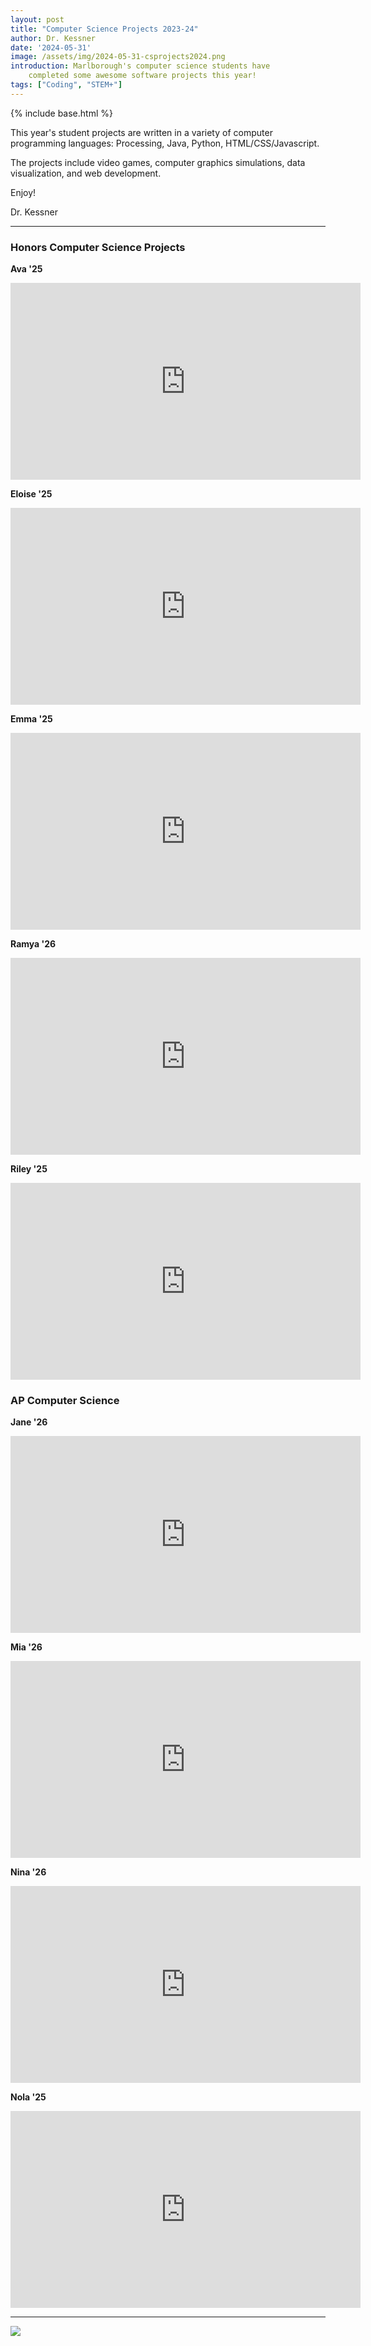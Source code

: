 ```yaml
---
layout: post
title: "Computer Science Projects 2023-24"
author: Dr. Kessner
date: '2024-05-31'
image: /assets/img/2024-05-31-csprojects2024.png
introduction: Marlborough's computer science students have
    completed some awesome software projects this year!
tags: ["Coding", "STEM+"]
---
```


{% include base.html %}

This year's student projects are written in a variety of computer programming 
languages:  Processing, Java, Python, HTML/CSS/Javascript.

The projects include video games, computer graphics simulations, data
visualization, and web development.

Enjoy!

Dr. Kessner

<hr/>

### Honors Computer Science Projects

__Ava '25__  
<iframe width="560" height="315" src="https://www.youtube.com/embed/nN9PFHQGBZw" title="YouTube video player" frameborder="0" allow="accelerometer; autoplay; clipboard-write; encrypted-media; gyroscope; picture-in-picture" allowfullscreen></iframe>

__Eloise '25__  
<iframe width="560" height="315" src="https://www.youtube.com/embed/RpHs0pONrkQ" title="YouTube video player" frameborder="0" allow="accelerometer; autoplay; clipboard-write; encrypted-media; gyroscope; picture-in-picture" allowfullscreen></iframe>

__Emma '25__  
<iframe width="560" height="315" src="https://www.youtube.com/embed/7WIgRhbwdwM" title="YouTube video player" frameborder="0" allow="accelerometer; autoplay; clipboard-write; encrypted-media; gyroscope; picture-in-picture" allowfullscreen></iframe>

__Ramya '26__  
<iframe width="560" height="315" src="https://www.youtube.com/embed/IiRJVhcAPWI" title="YouTube video player" frameborder="0" allow="accelerometer; autoplay; clipboard-write; encrypted-media; gyroscope; picture-in-picture" allowfullscreen></iframe>

__Riley '25__  
<iframe width="560" height="315" src="https://www.youtube.com/embed/1krBqmU5lLY" title="YouTube video player" frameborder="0" allow="accelerometer; autoplay; clipboard-write; encrypted-media; gyroscope; picture-in-picture" allowfullscreen></iframe>


### AP Computer Science

__Jane '26__   
<iframe width="560" height="315" src="https://www.youtube.com/embed/umbU2g6Us5U" title="YouTube video player" frameborder="0" allow="accelerometer; autoplay; clipboard-write; encrypted-media; gyroscope; picture-in-picture" allowfullscreen></iframe>

__Mia '26__   
<iframe width="560" height="315" src="https://www.youtube.com/embed/TJGru6M0ABE" title="YouTube video player" frameborder="0" allow="accelerometer; autoplay; clipboard-write; encrypted-media; gyroscope; picture-in-picture" allowfullscreen></iframe>

__Nina '26__   
<iframe width="560" height="315" src="https://www.youtube.com/embed/Kxv6HCCoMmY" title="YouTube video player" frameborder="0" allow="accelerometer; autoplay; clipboard-write; encrypted-media; gyroscope; picture-in-picture" allowfullscreen></iframe>

__Nola '25__   
<iframe width="560" height="315" src="https://www.youtube.com/embed/G4sVPBgDc7c" title="YouTube video player" frameborder="0" allow="accelerometer; autoplay; clipboard-write; encrypted-media; gyroscope; picture-in-picture" allowfullscreen></iframe>

<hr/>

<img style="max-width: 80%;" src="{{base}}/assets/img/lego_infographic_cropped.png"/>
